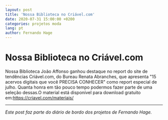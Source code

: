 ```yaml
---
layout: post
title: 'Nossa Biblioteca no Criável.com'
date: 2020-07-31 15:00:00 +0200
categories: projetos moda
lang: pt
author: Fernando Hage
---
```


# Nossa Biblioteca no Criável.com

Nossa Biblioteca João Affonso ganhou destaque no report do site de tendências Criável.com, do Bureau Renata Abranches, que apresenta "15 acervos digitais que você PRECISA CONHECER" como report especial de julho. Quanta honra em tão pouco tempo podermos fazer parte de uma seleção dessas.O material está disponível para download gratuito em:https://criavel.com/materiais/

---

*Este post faz parte do diário de bordo dos projetos de Fernando Hage.*